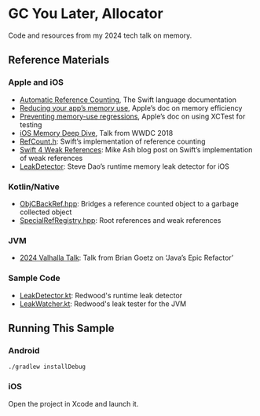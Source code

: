 # GC You Later, Allocator

Code and resources from my 2024 tech talk on memory.

## Reference Materials

### Apple and iOS

 * [Automatic Reference Counting], The Swift language documentation
 * [Reducing your app’s memory use], Apple’s doc on memory efficiency
 * [Preventing memory-use regressions], Apple’s doc on using XCTest for testing
 * [iOS Memory Deep Dive], Talk from WWDC 2018
 * [RefCount.h]: Swift’s implementation of reference counting
 * [Swift 4 Weak References]: Mike Ash blog post on Swift’s implementation of weak references
 * [LeakDetector]: Steve Dao’s runtime memory leak detector for iOS

### Kotlin/Native

 * [ObjCBackRef.hpp]: Bridges a reference counted object to a garbage collected object
 * [SpecialRefRegistry.hpp]: Root references and weak references

### JVM

 * [2024 Valhalla Talk]: Talk from Brian Goetz on ‘Java’s Epic Refactor’

### Sample Code

 * [LeakDetector.kt]: Redwood's runtime leak detector
 * [LeakWatcher.kt]: Redwood's leak tester for the JVM

## Running This Sample

### Android

```
./gradlew installDebug
```

### iOS

Open the project in Xcode and launch it.



[2024 Valhalla Talk]: https://www.reddit.com/r/java/comments/1ezc6ns/jvmls_valhalla_talk/
[Automatic Reference Counting]: https://docs.swift.org/swift-book/documentation/the-swift-programming-language/automaticreferencecounting/
[LeakDetector]: https://github.com/duyquang91/leakdetector
[LeakDetector.kt]: https://github.com/cashapp/redwood/blob/0.14.0/redwood-leak-detector/src/commonMain/kotlin/app/cash/redwood/leaks/LeakDetector.kt
[LeakWatcher.kt]: https://github.com/cashapp/redwood/blob/0.14.0/redwood-treehouse-host/src/appsJvmTest/kotlin/app/cash/redwood/treehouse/leaks/LeakWatcher.kt
[ObjCBackRef.hpp]: https://github.com/JetBrains/kotlin/blob/master/kotlin-native/runtime/src/mm/cpp/ObjCBackRef.hpp
[Preventing memory-use regressions]: https://developer.apple.com/documentation/xcode/preventing-memory-use-regressions/
[Reducing your app’s memory use]: https://developer.apple.com/documentation/xcode/reducing-your-app-s-memory-use
[RefCount.h]: https://github.com/swiftlang/swift/blob/main/stdlib/public/SwiftShims/swift/shims/RefCount.h
[SpecialRefRegistry.hpp]: https://github.com/JetBrains/kotlin/blob/master/kotlin-native/runtime/src/mm/cpp/SpecialRefRegistry.hpp
[Swift 4 Weak References]: https://www.mikeash.com/pyblog/friday-qa-2017-09-22-swift-4-weak-references.html
[iOS Memory Deep Dive]: https://developer.apple.com/videos/play/wwdc2018/416/
